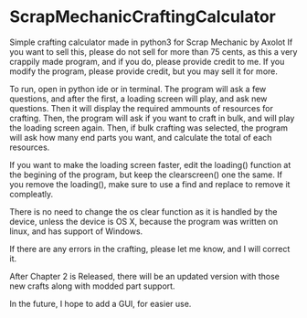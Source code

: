 # ScrapMechanicCraftingCalculator
Simple crafting calculator made in python3 for Scrap Mechanic by Axolot
If you want to sell this, please do not sell for more than 75 cents, as this a very crappily made program, and if you do, please provide credit to me.
If you modify the program, please provide credit, but you may sell it for more.

To run, open in python ide or in terminal. The program will ask a few questions, and after the first, a loading screen will play, and ask new questions. Then it will display the required ammounts of resources for crafting. Then, the program will ask if you want to craft in bulk, and will play the loading screen again. Then, if bulk crafting was selected, the program will ask how many end parts you want, and calculate the total of each resources. 

If you want to  make the loading screen faster, edit the loading() function at the begining of the program, but keep the clearscreen() one the same. If you remove the loading(), make sure to use a find and replace to remove it compleatly. 

There is no need to change the os clear function as it is handled by the device, unless the device is OS X, because the program was written on linux, and has support of Windows.

If there are any errors in the crafting, please let me know, and I will correct it.

After Chapter 2 is Released, there will be an updated version with those new crafts along with modded part support. 


In the future, I hope to add a GUI, for easier use.
